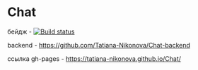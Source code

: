 # Chat
 
бейдж -  [![Build status](https://ci.appveyor.com/api/projects/status/onvufccmw6540n4b?svg=true)](https://ci.appveyor.com/project/Tatiana-Nikonova/chat)

backend - https://github.com/Tatiana-Nikonova/Chat-backend  

ссылка gh-pages - https://tatiana-nikonova.github.io/Chat/

